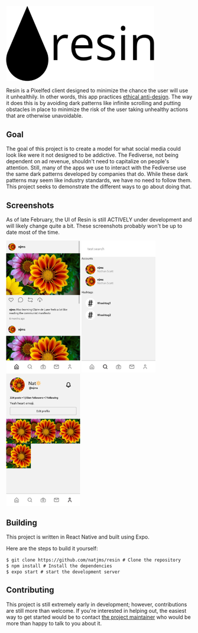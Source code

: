 <img 
    src="assets/logo/logo-wordmark.png"
    alt="A screenshot of the timeline"
    width="400" />

Resin is a Pixelfed client designed to minimize the chance the user will use it
unhealthily. In other words, this app practices
[ethical anti-design](https://njms.ca/posts/ethical-anti-design.html). The way
it does this is by avoiding dark patterns like infinite scrolling and
putting obstacles in place to minimize the risk of the user taking unhealthy
actions that are otherwise unavoidable.

## Goal

The goal of this project is to create a model for what social media could look
like were it not designed to be addictive. The Fediverse, not being dependent
on ad revenue, shouldn't need to capitalize on people's attention. Still, many
of the apps we use to interact with the Fediverse use the same dark patterns 
developed by companies that do. While these dark patterns may seem like industry
standards, we have no need to follow them. This project seeks to demonstrate
the different ways to go about doing that.

## Screenshots

As of late February, the UI of Resin is still ACTIVELY under development and 
will likely change quite a bit. These screenshots probably won't be up to
date most of the time.

<img 
    src="assets/screenshots/timeline-2021-02-27.png"
    alt="A screenshot of the timeline"
    width="200" />
<img 
    src="assets/screenshots/search-2021-02-27.png"
    alt="A screenshot of the search menu"
    width="200" />
<img 
    src="assets/screenshots/profile-2021-02-27.png"
    alt="A screenshot of the profile page"
    width="200" />

## Building

This project is written in React Native and built using Expo.

Here are the steps to build it yourself:

```
$ git clone https://github.com/natjms/resin # Clone the repository
$ npm install # Install the dependencies
$ expo start # start the development server
```

## Contributing

This project is still extremely early in development; however, contributions
are still more than welcome. If you're interested in helping out, the easiest
way to get started would be to contact 
[the project maintainer](https://social.njms.ca/nat) who would be more than
happy to talk to you about it.
